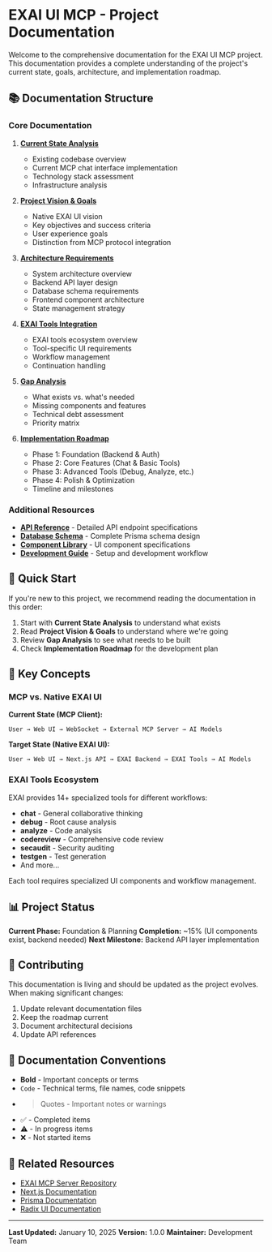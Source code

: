# EXAI UI MCP - Project Documentation

Welcome to the comprehensive documentation for the EXAI UI MCP project. This documentation provides a complete understanding of the project's current state, goals, architecture, and implementation roadmap.

## 📚 Documentation Structure

### Core Documentation

1. **[Current State Analysis](./01-current-state-analysis.md)**
   - Existing codebase overview
   - Current MCP chat interface implementation
   - Technology stack assessment
   - Infrastructure analysis

2. **[Project Vision & Goals](./02-project-vision-and-goals.md)**
   - Native EXAI UI vision
   - Key objectives and success criteria
   - User experience goals
   - Distinction from MCP protocol integration

3. **[Architecture Requirements](./03-architecture-requirements.md)**
   - System architecture overview
   - Backend API layer design
   - Database schema requirements
   - Frontend component architecture
   - State management strategy

4. **[EXAI Tools Integration](./04-exai-tools-integration.md)**
   - EXAI tools ecosystem overview
   - Tool-specific UI requirements
   - Workflow management
   - Continuation handling

5. **[Gap Analysis](./05-gap-analysis.md)**
   - What exists vs. what's needed
   - Missing components and features
   - Technical debt assessment
   - Priority matrix

6. **[Implementation Roadmap](./06-implementation-roadmap.md)**
   - Phase 1: Foundation (Backend & Auth)
   - Phase 2: Core Features (Chat & Basic Tools)
   - Phase 3: Advanced Tools (Debug, Analyze, etc.)
   - Phase 4: Polish & Optimization
   - Timeline and milestones

### Additional Resources

- **[API Reference](./api-reference.md)** - Detailed API endpoint specifications
- **[Database Schema](./database-schema.md)** - Complete Prisma schema design
- **[Component Library](./component-library.md)** - UI component specifications
- **[Development Guide](./development-guide.md)** - Setup and development workflow

## 🎯 Quick Start

If you're new to this project, we recommend reading the documentation in this order:

1. Start with **Current State Analysis** to understand what exists
2. Read **Project Vision & Goals** to understand where we're going
3. Review **Gap Analysis** to see what needs to be built
4. Check **Implementation Roadmap** for the development plan

## 🔑 Key Concepts

### MCP vs. Native EXAI UI

**Current State (MCP Client):**
```
User → Web UI → WebSocket → External MCP Server → AI Models
```

**Target State (Native EXAI UI):**
```
User → Web UI → Next.js API → EXAI Backend → EXAI Tools → AI Models
```

### EXAI Tools Ecosystem

EXAI provides 14+ specialized tools for different workflows:
- **chat** - General collaborative thinking
- **debug** - Root cause analysis
- **analyze** - Code analysis
- **codereview** - Comprehensive code review
- **secaudit** - Security auditing
- **testgen** - Test generation
- And more...

Each tool requires specialized UI components and workflow management.

## 📊 Project Status

**Current Phase:** Foundation & Planning
**Completion:** ~15% (UI components exist, backend needed)
**Next Milestone:** Backend API layer implementation

## 🤝 Contributing

This documentation is living and should be updated as the project evolves. When making significant changes:

1. Update relevant documentation files
2. Keep the roadmap current
3. Document architectural decisions
4. Update API references

## 📝 Documentation Conventions

- **Bold** - Important concepts or terms
- `Code` - Technical terms, file names, code snippets
- > Quotes - Important notes or warnings
- ✅ - Completed items
- ⚠️ - In progress items
- ❌ - Not started items

## 🔗 Related Resources

- [EXAI MCP Server Repository](https://github.com/Zazzles2908/EX-AI-MCP-Server)
- [Next.js Documentation](https://nextjs.org/docs)
- [Prisma Documentation](https://www.prisma.io/docs)
- [Radix UI Documentation](https://www.radix-ui.com/docs)

---

**Last Updated:** January 10, 2025
**Version:** 1.0.0
**Maintainer:** Development Team

